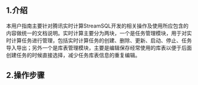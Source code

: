 
## 1.介绍
本用户指南主要针对腾讯实时计算StreamSQL开发的相关操作及使用所应包含的内容做统一的文档说明。实时计算主要分为两块，一个是任务管理模块，用于对实时计算任务进行管理，包括实时计算任务的创建、删除、更新、启动、停止、任务导入导出；另外一个是库表管理模块，主要是编辑保存经常使用的库表以便于后面创建任务的时候直接选择，减少任务库表信息的重复编辑。

## 2.操作步骤
